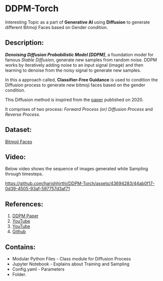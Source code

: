 # DDPM-Torch
Interesting Topic as a part of **Generative AI** using **Diffusion** to generate different Bitmoji Faces based on Gender condition.

## Description:
***Denoising Diffusion Probabilistic Model [DDPM]***, a foundation model for famous *Stable Diffusion*, generate new samples from random noise. DDPM works by iteratively adding noise to an input signal (image) and then learning to denoise from the noisy signal to generate new samples. 

In this a approach called, **Classifier-Free Guidance** is used to condition the Diffusion process to generate new bitmoji faces based on the gender condition. 

This Diffusion method is inspired from the [paper](https://arxiv.org/abs/2006.11239) published on 2020.

It comprises of two process: *Forward Process (or) Diffusion Process* and *Reverse Process*.

## Dataset: 
[Bitmoji Faces](https://www.kaggle.com/datasets/mostafamozafari/bitmoji-faces)

## Video:
Below video shows the sequence of images generated while Sampling through timesteps.

https://github.com/harishhirthi/DDPM-Torch/assets/43694283/44ab0f17-0d39-4505-93af-597757d3af71

## References:
1. [DDPM Paper](https://arxiv.org/abs/2006.11239)
2. [YouTube](https://youtu.be/vu6eKteJWew?si=FnFf2A5AyYNtNiqF)
3. [YouTube](https://youtu.be/TBCRlnwJtZU?si=ydKy2uFuvEutYdXV)
4. [Github](https://github.com/hkproj/pytorch-ddpm)

## Contains:
* Modular Python Files - Class module for Diffusion Process
* Jupyter Notebook - Explains about Training and Sampling
* Config.yaml - Parameters
* Folder.



